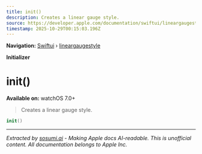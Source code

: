 ```yaml
---
title: init()
description: Creates a linear gauge style.
source: https://developer.apple.com/documentation/swiftui/lineargaugestyle/init()
timestamp: 2025-10-29T00:15:03.196Z
---
```


**Navigation:** [Swiftui](/documentation/swiftui) › [lineargaugestyle](/documentation/swiftui/lineargaugestyle)

**Initializer**

# init()

**Available on:** watchOS 7.0+

> Creates a linear gauge style.

```swift
init()
```

---

*Extracted by [sosumi.ai](https://sosumi.ai) - Making Apple docs AI-readable.*
*This is unofficial content. All documentation belongs to Apple Inc.*
